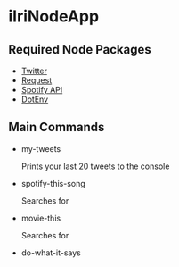 # ilriNodeApp
<h2>Required Node Packages</h2>
<ul>
  <a href="https://www.npmjs.com/package/twitter"><li>Twitter</li></a>
  <a href="https://www.npmjs.com/package/request"><li>Request</li></a>
  <a href="https://www.npmjs.com/package/node-spotify-api"><li>Spotify API</li></a>
  <a href="https://www.npmjs.com/package/dotenv"><li>DotEnv</li></a>
</ul>
<h2>Main Commands</h2>
<ul>
<li>my-tweets</li>
  <p>Prints your last 20 tweets to the console</p>
<li>spotify-this-song</li>
  <p>Searches for</p>
<li>movie-this</li>
  <p>Searches for</p>
<li>do-what-it-says</li>
</ul>

